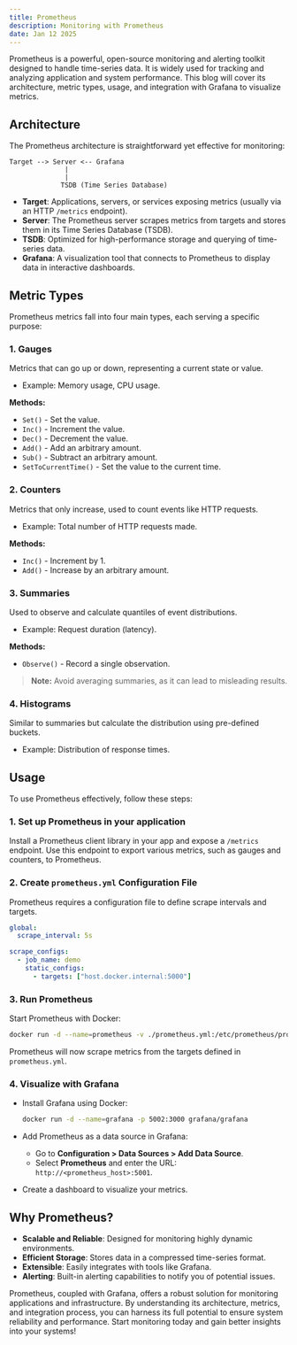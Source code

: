 ```yaml
---
title: Prometheus
description: Monitoring with Prometheus
date: Jan 12 2025
---
```


Prometheus is a powerful, open-source monitoring and alerting toolkit designed to handle time-series data. It is widely used for tracking and analyzing application and system performance. This blog will cover its architecture, metric types, usage, and integration with Grafana to visualize metrics.

## Architecture

The Prometheus architecture is straightforward yet effective for monitoring:

```
Target --> Server <-- Grafana
              |
              |
             TSDB (Time Series Database)
```

- **Target**: Applications, servers, or services exposing metrics (usually via an HTTP `/metrics` endpoint).
- **Server**: The Prometheus server scrapes metrics from targets and stores them in its Time Series Database (TSDB).
- **TSDB**: Optimized for high-performance storage and querying of time-series data.
- **Grafana**: A visualization tool that connects to Prometheus to display data in interactive dashboards.

## Metric Types

Prometheus metrics fall into four main types, each serving a specific purpose:

### 1. **Gauges**

Metrics that can go up or down, representing a current state or value.

- Example: Memory usage, CPU usage.

**Methods:**

- `Set()` - Set the value.
- `Inc()` - Increment the value.
- `Dec()` - Decrement the value.
- `Add()` - Add an arbitrary amount.
- `Sub()` - Subtract an arbitrary amount.
- `SetToCurrentTime()` - Set the value to the current time.

### 2. **Counters**

Metrics that only increase, used to count events like HTTP requests.

- Example: Total number of HTTP requests made.

**Methods:**

- `Inc()` - Increment by 1.
- `Add()` - Increase by an arbitrary amount.

### 3. **Summaries**

Used to observe and calculate quantiles of event distributions.

- Example: Request duration (latency).

**Methods:**

- `Observe()` - Record a single observation.

> **Note:** Avoid averaging summaries, as it can lead to misleading results.

### 4. **Histograms**

Similar to summaries but calculate the distribution using pre-defined buckets.

- Example: Distribution of response times.

## Usage

To use Prometheus effectively, follow these steps:

### 1. **Set up Prometheus in your application**

Install a Prometheus client library in your app and expose a `/metrics` endpoint. Use this endpoint to export various metrics, such as gauges and counters, to Prometheus.

### 2. **Create `prometheus.yml` Configuration File**

Prometheus requires a configuration file to define scrape intervals and targets.

```yaml
global:
  scrape_interval: 5s

scrape_configs:
  - job_name: demo
    static_configs:
      - targets: ["host.docker.internal:5000"]
```

### 3. **Run Prometheus**

Start Prometheus with Docker:

```bash
docker run -d --name=prometheus -v ./prometheus.yml:/etc/prometheus/prometheus.yml -p 5001:9090 prom/prometheus
```

Prometheus will now scrape metrics from the targets defined in `prometheus.yml`.

### 4. **Visualize with Grafana**

- Install Grafana using Docker:

  ```bash
  docker run -d --name=grafana -p 5002:3000 grafana/grafana
  ```

- Add Prometheus as a data source in Grafana:
  - Go to **Configuration > Data Sources > Add Data Source**.
  - Select **Prometheus** and enter the URL: `http://<prometheus_host>:5001`.
- Create a dashboard to visualize your metrics.

## Why Prometheus?

- **Scalable and Reliable**: Designed for monitoring highly dynamic environments.
- **Efficient Storage**: Stores data in a compressed time-series format.
- **Extensible**: Easily integrates with tools like Grafana.
- **Alerting**: Built-in alerting capabilities to notify you of potential issues.

Prometheus, coupled with Grafana, offers a robust solution for monitoring applications and infrastructure. By understanding its architecture, metrics, and integration process, you can harness its full potential to ensure system reliability and performance. Start monitoring today and gain better insights into your systems!
